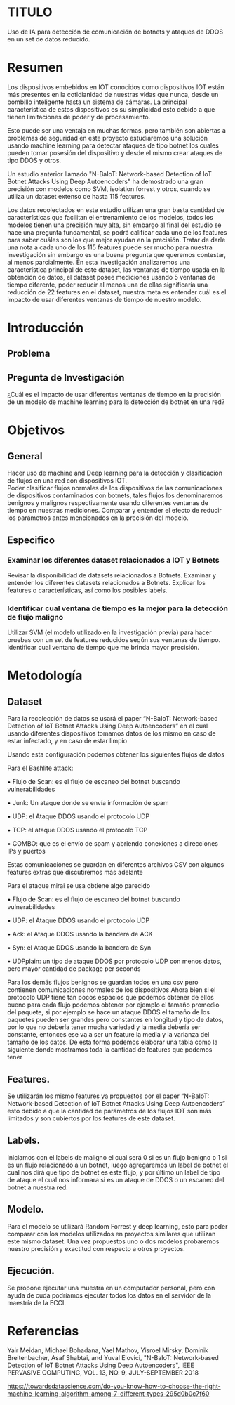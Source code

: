 
# TITULO
  Uso de IA para detección de comunicación de botnets y ataques de DDOS en un set de datos reducido.

# Resumen

  Los dispositivos embebidos en IOT conocidos como dispositivos IOT están más presentes en la cotidianidad de nuestras vidas que nunca, desde un bombillo inteligente hasta un sistema de cámaras. La principal característica de estos dispositivos es su simplicidad esto debido a que tienen limitaciones de poder y de procesamiento.   

  Esto puede ser una ventaja en muchas formas, pero también son abiertas a problemas de seguridad en este proyecto estudiaremos una solución usando machine learning para detectar ataques de tipo botnet los cuales pueden tomar posesión del dispositivo y desde el mismo crear ataques de tipo DDOS y otros.
  
  Un estudio anterior llamado "N-BaIoT: Network-based Detection of IoT Botnet Attacks Using Deep Autoencoders" ha demostrado una gran precisión con modelos como SVM, isolation forrest y otros, cuando se utiliza un dataset extenso de hasta 115 features.
  
  Los datos recolectados en este estudio utilizan una gran basta cantidad de características que facilitan el entrenamiento de los modelos, todos los modelos tienen una precisión muy alta, sin embargo al final del estudio se hace una pregunta fundamental, se podrá calificar cada uno de los features para saber cuáles son los que mejor ayudan en la precisión.   Tratar de darle una nota a cada uno de los 115 features puede ser mucho para nuestra investigación sin embargo es una buena pregunta que queremos contestar, al menos parcialmente.
  En esta investigación analizaremos una característica principal de este dataset, las ventanas de tiempo usada en la obtención de datos, el dataset posee mediciones usando 5 ventanas de tiempo diferente, poder reducir al menos una de ellas significaría una reducción de 22 features en el dataset, nuestra meta es entender cuál es el impacto de usar diferentes ventanas de tiempo de nuestro modelo.

# Introducción


## Problema


## Pregunta de Investigación

   ¿Cuál es el impacto de usar diferentes ventanas de tiempo en la precisión de un modelo de machine learning para la detección de botnet en una red?

# Objetivos

## General
  Hacer uso de machine and Deep learning para la detección y clasificación de flujos en una red con dispositivos IOT.  
  Poder clasificar flujos normales de los dispositivos de las comunicaciones de dispositivos contaminados con botnets, tales flujos los denominaremos benignos y malignos respectivamente usando diferentes ventanas de tiempo en nuestras mediciones.
  Comparar y entender el efecto de reducir los parámetros antes mencionados en la precisión del modelo.
  
## Especifico
  
### Examinar los diferentes dataset relacionados a IOT y Botnets
  Revisar la disponibilidad de datasets relacionados a Botnets.
  Examinar y entender los diferentes datasets relacionados a Botnets.
  Explicar los features o características, así como los posibles labels.

### Identificar cual ventana de tiempo es la mejor para la detección de flujo maligno
  Utilizar SVM (el modelo utilizado en la investigación previa) para hacer pruebas con un set de features reducidos según sus ventanas de tiempo.
  Identificar cual ventana de tiempo que me brinda mayor precisión.

# Metodología

## Dataset

Para la recolección de datos se usará el paper “N-BaIoT: Network-based Detection of IoT Botnet Attacks Using Deep Autoencoders” en el cual usando diferentes dispositivos tomamos datos de los mismo en caso de estar infectado, y en caso de estar limpio
 

Usando esta configuración podemos obtener los siguientes flujos de datos

Para el Bashlite attack:

• Flujo de Scan: es el flujo de escaneo del botnet buscando vulnerabilidades

• Junk: Un ataque donde se envía información de spam

• UDP:  el Ataque DDOS usando el protocolo UDP

• TCP: el ataque DDOS usando el protocolo TCP

• COMBO: que es el envío de spam y abriendo conexiones a direcciones IPs y puertos

Estas comunicaciones se guardan en diferentes archivos CSV con algunos features extras que discutiremos más adelante
 

Para el ataque mirai se usa obtiene algo parecido

• Flujo de Scan: es el flujo de escaneo del botnet buscando vulnerabilidades

• UDP:  el Ataque DDOS usando el protocolo UDP

• Ack:  el Ataque DDOS usando la bandera de  ACK

• Syn:  el Ataque DDOS usando la bandera de  Syn

• UDPplain: un tipo de ataque DDOS por protocolo UDP con menos datos, pero mayor cantidad de package per seconds

Para los demás flujos benignos se guardan todos en una csv pero contienen comunicaciones normales de los dispositivos
Ahora bien si el protocolo UDP tiene tan pocos espacios que podemos obtener de ellos bueno para cada flujo podemos obtener por ejemplo el tamaño promedio del paquete, si por ejemplo se hace un ataque DDOS el tamaño de los paquetes pueden ser grandes pero constantes en longitud y tipo de datos, por lo que no debería tener mucha variedad y la media debería ser constante, entonces ese va a ser un feature la media y la varianza del tamaño de los datos.
De esta forma podemos elaborar una tabla como la siguiente donde mostramos toda la cantidad de features que podemos tener
 

  
## Features.
  Se utilizarán los mismo features ya propuestos por el paper “N-BaIoT: Network-based Detection of IoT Botnet Attacks Using Deep Autoencoders” esto debido a que la cantidad de parámetros de los flujos IOT son más limitados y son cubiertos por los features de este dataset.  

## Labels.
  Iniciamos con el labels de maligno el cual será 0 si es un flujo benigno o 1 si es un flujo relacionado a un botnet, luego agregaremos un label de botnet el cual nos dirá que tipo de botnet es este flujo, y por último un label de tipo de ataque el cual nos informara si es un ataque de DDOS o un escaneo del botnet a nuestra red.

## Modelo.
  Para el modelo se utilizará Random Forrest y deep learning, esto para poder comparar con los modelos utilizados en proyectos similares que utilizan este mismo dataset.    Una vez propuestos uno o dos modelos probaremos nuestro precisión y exactitud con respecto a otros proyectos.
  
## Ejecución.
  Se propone ejecutar una muestra en un computador personal, pero con ayuda de cuda podríamos ejecutar todos los datos en el servidor de la maestría de la ECCI.


# Referencias

Yair Meidan, Michael Bohadana, Yael Mathov, Yisroel Mirsky,
Dominik Breitenbacher, Asaf Shabtai, and Yuval Elovici, "N-BaIoT: Network-based Detection
of IoT Botnet Attacks
Using Deep Autoencoders", IEEE PERVASIVE COMPUTING, VOL. 13, NO. 9, JULY-SEPTEMBER 2018 


https://towardsdatascience.com/do-you-know-how-to-choose-the-right-machine-learning-algorithm-among-7-different-types-295d0b0c7f60

